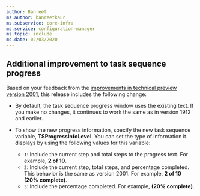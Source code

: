 ```yaml
---
author: Banreet
ms.author: banreetkaur
ms.subservice: core-infra
ms.service: configuration-manager
ms.topic: include
ms.date: 02/03/2020
---
```


## <a name="bkmk_tsprogress"></a> Additional improvement to task sequence progress

<!--5932692, fka 2356386-->

Based on your feedback from the [improvements in technical preview version 2001](../../technical-preview-2001.md#bkmk_tsprogress), this release includes the following change:

- By default, the task sequence progress window uses the existing text. If you make no changes, it continues to work the same as in version 1912 and earlier.

- To show the new progress information, specify the new task sequence variable, **TSProgressInfoLevel**. You can set the type of information it displays by using the following values for this variable:

  - `1`: Include the current step and total steps to the progress text. For example, **2 of 10**.
  - `2`: Include the current step, total steps, and percentage completed. This behavior is the same as version 2001. For example, **2 of 10 (20% complete)**.
  - `3`: Include the percentage completed. For example, **(20% complete)**.
